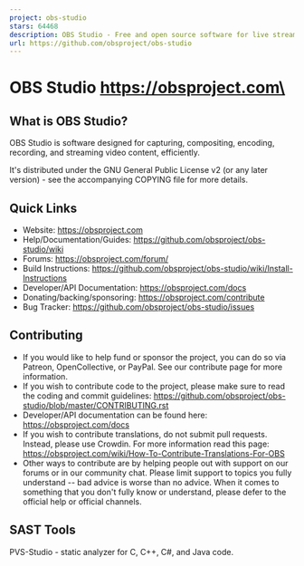 ```yaml
---
project: obs-studio
stars: 64468
description: OBS Studio - Free and open source software for live streaming and screen recording
url: https://github.com/obsproject/obs-studio
---
```


OBS Studio <https://obsproject.com\>
====================================

What is OBS Studio?
-------------------

OBS Studio is software designed for capturing, compositing, encoding, recording, and streaming video content, efficiently.

It's distributed under the GNU General Public License v2 (or any later version) - see the accompanying COPYING file for more details.

Quick Links
-----------

-   Website: https://obsproject.com
-   Help/Documentation/Guides: https://github.com/obsproject/obs-studio/wiki
-   Forums: https://obsproject.com/forum/
-   Build Instructions: https://github.com/obsproject/obs-studio/wiki/Install-Instructions
-   Developer/API Documentation: https://obsproject.com/docs
-   Donating/backing/sponsoring: https://obsproject.com/contribute
-   Bug Tracker: https://github.com/obsproject/obs-studio/issues

Contributing
------------

-   If you would like to help fund or sponsor the project, you can do so via Patreon, OpenCollective, or PayPal. See our contribute page for more information.
-   If you wish to contribute code to the project, please make sure to read the coding and commit guidelines: https://github.com/obsproject/obs-studio/blob/master/CONTRIBUTING.rst
-   Developer/API documentation can be found here: https://obsproject.com/docs
-   If you wish to contribute translations, do not submit pull requests. Instead, please use Crowdin. For more information read this page: https://obsproject.com/wiki/How-To-Contribute-Translations-For-OBS
-   Other ways to contribute are by helping people out with support on our forums or in our community chat. Please limit support to topics you fully understand -- bad advice is worse than no advice. When it comes to something that you don't fully know or understand, please defer to the official help or official channels.

SAST Tools
----------

PVS-Studio - static analyzer for C, C++, C#, and Java code.
